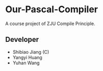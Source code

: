 # Our-Pascal-Compiler
A course project of ZJU Compile Principle.

## Developer
* Shibiao Jiang (C)
* Yangyi Huang
* Yuhan Wang